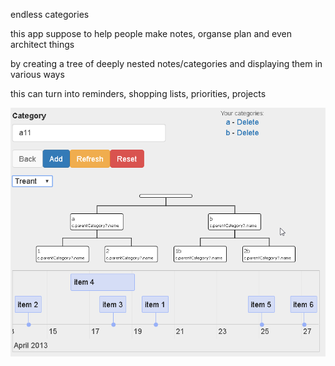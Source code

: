 endless categories

this app suppose to help people make notes, organse plan and even architect things

by creating a tree of deeply nested notes/categories and displaying them in various ways

this can turn into reminders, shopping lists, priorities, projects

![alt text](https://github.com/mrtplnkr/myphpsite/blob/master/examples/architecture%20timeline.png)
